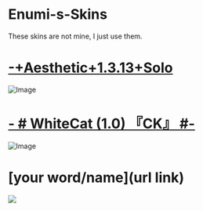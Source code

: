 # Enumi-s-Skins
These skins are not mine, I just use them. 

# [-+Aesthetic+1.3.13+Solo](http://puu.sh/F1aKq/67a6925849.osk)
![Image](https://i.imgur.com/zT5WEPm.jpg)

# [-        # WhiteCat (1.0) 『CK』 #-](https://drive.google.com/file/d/1A9Ktx7MY-UP5iOGTTHsyQP622zDOKqfe/view?usp=sharing)
![Image](https://i.imgur.com/YoJv4mQ.jpg)

# [your word/name](url link)
![](url)
